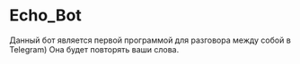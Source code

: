 # Echo_Bot
Данный бот является первой программой для разговора между собой в Telegram)
Она будет повторять ваши слова.
